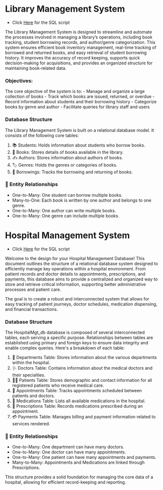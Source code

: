 # Library Management System 
- Click [Here](https://github.com/Mayreeobi/Database-Creation/blob/main/librarymgt.sql) for the SQL script

The Library Management System is designed to streamline and automate the processes involved in managing a library’s operations, including book tracking, student borrowing records, and author/genre categorization. This system ensures efficient book inventory management, real-time tracking of borrowed and returned books, and easy retrieval of student borrowing history. It improves the accuracy of record keeping, supports quick decision-making for acquisitions, and provides an organized structure for maintaining book-related data.

### Objectives:
The core objective of the system is to:
    -  Manage and organize a large collection of books
    -  Track which books are issued, returned, or overdue
    -  Record information about students and their borrowing history
    -  Categorize books by genre and author
    -  Facilitate queries for library staff and users

### Database Structure
The Library Management System is built on a relational database model. It consists of the following core tables:
 1. 📚 Students: Holds information about students who borrow books.
 2. 📖 Books: Stores details of books available in the library.
 3. ✍️ Authors: Stores information about authors of books.
 4. 🏷️ Genres: Holds the genres or categories of books.
 5. 📅 Borrowings: Tracks the borrowing and returning of books.

### 🧩 Entity Relationships
   - One-to-Many: One student can borrow multiple books.
   - Many-to-One: Each book is written by one author and belongs to one genre.
   - One-to-Many: One author can write multiple books.
   - One-to-Many: One genre can include multiple books.







# Hospital Management System
- Click [Here](https://github.com/Mayreeobi/Database-Creation/blob/main/HosptialMgt_db.sql) for the SQL script
  
Welcome to the design for your Hospital Management Database! This document outlines the structure of a relational database system designed to efficiently manage key operations within a hospital environment. From patient records and doctor details to appointments, prescriptions, and payments, this database aims to provide a centralized and organized way to store and retrieve critical information, supporting better administrative processes and patient care.

The goal is to create a robust and interconnected system that allows for easy tracking of patient journeys, doctor schedules, medication dispensing, and financial transactions.

### Database Structure
The HospitalMgt_db database is composed of several interconnected tables, each serving a specific purpose. Relationships between tables are established using primary and foreign keys to ensure data integrity and enable complex queries.
Here's a breakdown of each table:

1. 🏢 Departments Table: Stores information about the various departments within the hospital.
2. 🩺 Doctors Table: Contains information about the medical doctors and their specialties.
3. 👨‍⚕️ Patients Table: Stores demographic and contact information for all registered patients who receive medical care.
4. 📅 Appointments Table: Tracks appointments scheduled between patients and doctors.
5. 💊 Medications Table: Lists all available medications in the hospital.
6. 📝 Prescriptions Table: Records medications prescribed during an appointment.
7. 💳 Payments Table: Manages billing and payment information related to services rendered.


### 🧩 Entity Relationships
   - One-to-Many: One department can have many doctors.
   - One-to-Many: One doctor can have many appointments.
   - One-to-Many: One patient can have many appointments and payments.
   - Many-to-Many: Appointments and Medications are linked through Prescriptions.

This structure provides a solid foundation for managing the core data of a hospital, allowing for efficient record-keeping and reporting.
